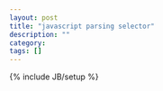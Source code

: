 ```yaml
---
layout: post
title: "javascript parsing selector"
description: ""
category: 
tags: []
---
```

{% include JB/setup %}
